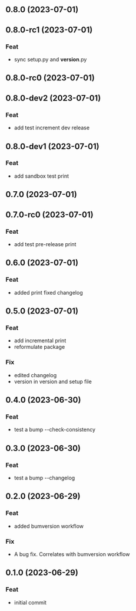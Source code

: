 ## 0.8.0 (2023-07-01)

## 0.8.0-rc1 (2023-07-01)

### Feat

- sync setup.py and __version__.py

## 0.8.0-rc0 (2023-07-01)

## 0.8.0-dev2 (2023-07-01)

### Feat

- add test increment dev release

## 0.8.0-dev1 (2023-07-01)

### Feat

- add sandbox test print

## 0.7.0 (2023-07-01)

## 0.7.0-rc0 (2023-07-01)

### Feat

- add test pre-release print

## 0.6.0 (2023-07-01)

### Feat

- added print fixed changelog

## 0.5.0 (2023-07-01)

### Feat

- add incremental print
- reformulate package

### Fix

- edited changelog
- version in version and setup file

## 0.4.0 (2023-06-30)

### Feat

- test a bump --check-consistency

## 0.3.0 (2023-06-30)

### Feat

- test a bump --changelog

## 0.2.0 (2023-06-29)

### Feat

- added bumversion workflow

### Fix

- A bug fix. Correlates with bumversion workflow

## 0.1.0 (2023-06-29)

### Feat

- initial commit
